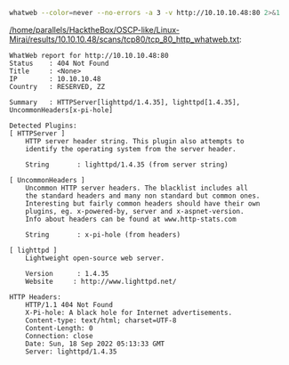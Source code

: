```bash
whatweb --color=never --no-errors -a 3 -v http://10.10.10.48:80 2>&1
```

[/home/parallels/HacktheBox/OSCP-like/Linux-Mirai/results/10.10.10.48/scans/tcp80/tcp_80_http_whatweb.txt](file:///home/parallels/HacktheBox/OSCP-like/Linux-Mirai/results/10.10.10.48/scans/tcp80/tcp_80_http_whatweb.txt):

```
WhatWeb report for http://10.10.10.48:80
Status    : 404 Not Found
Title     : <None>
IP        : 10.10.10.48
Country   : RESERVED, ZZ

Summary   : HTTPServer[lighttpd/1.4.35], lighttpd[1.4.35], UncommonHeaders[x-pi-hole]

Detected Plugins:
[ HTTPServer ]
	HTTP server header string. This plugin also attempts to
	identify the operating system from the server header.

	String       : lighttpd/1.4.35 (from server string)

[ UncommonHeaders ]
	Uncommon HTTP server headers. The blacklist includes all
	the standard headers and many non standard but common ones.
	Interesting but fairly common headers should have their own
	plugins, eg. x-powered-by, server and x-aspnet-version.
	Info about headers can be found at www.http-stats.com

	String       : x-pi-hole (from headers)

[ lighttpd ]
	Lightweight open-source web server.

	Version      : 1.4.35
	Website     : http://www.lighttpd.net/

HTTP Headers:
	HTTP/1.1 404 Not Found
	X-Pi-hole: A black hole for Internet advertisements.
	Content-type: text/html; charset=UTF-8
	Content-Length: 0
	Connection: close
	Date: Sun, 18 Sep 2022 05:13:33 GMT
	Server: lighttpd/1.4.35



```
